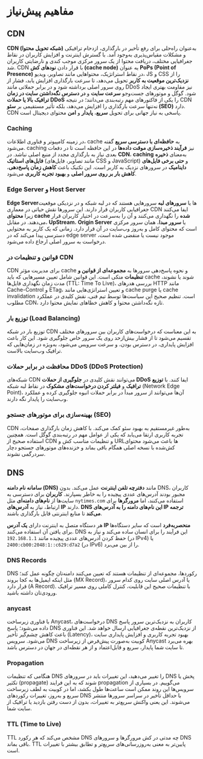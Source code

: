 # مفاهیم پیش‌نیاز

## CDN

**CDN (شبکه تحویل محتوا)** به‌عنوان راه‌حلی برای رفع تأخیر در بارگذاری، ازدحام ترافیکی و مشکلات مقیاس‌پذیری به‌وجود آمد. با گسترش اینترنت و افزایش کاربران در نقاط جغرافیایی مختلف، دریافت محتوا از یک سرور مرکزی موجب کندی و نارضایتی کاربران شد. CDN با قرار دادن **نودهای کش (cache node)** یه عنوان **PoPs (Point of Presence)** در نقاط استراتژیک، محتواهایی مانند تصاویر، ویدیو، JS و CSS را از **نزدیک‌ترین موقعیت به کاربر** تحویل می‌دهد، تا سرعت بارگذاری افزایش یابد، فشار از روی سرور اصلی برداشته شود و در برابر حملاتی مانند DDoS نیز مقاومت بهتری ایجاد شود. گوگل و موتورهای جست‌وجو **سرعت سایت** و **در دسترس نگه‌داشتن سایت در زمان ترافیک بالا یا حملات DDoS** را یکی از فاکتورهای مهم رتبه‌بندی می‌دانند؛ در نتیجه CDN نه‌تنها سرعت بارگذاری را افزایش می‌دهد، بلکه تأثیر مستقیمی بر **سئو (SEO)** دارد. CDN پاسخی به نیاز جهانی برای تحویل **سریع**، **پایدار** و **امن** محتوای دیجیتال است.

### Caching

در زمینه کامپیوتر و فناوری اطلاعات، cache به **حافظه‌ای با دسترسی سریع** گفته می‌شود. caching نیز **فرآیند ذخیره‌سازی موقت داده‌ها** در این حافظه است تا در دفعات بعدی نیاز به بارگذاری مجدد از منبع اصلی نباشد. در **CDN**، **caching** به‌معنای **ذخیره فایل‌های استاتیک** (مانند تصاویر، فایل‌های CSS و JavaScript) و **حتی برخی فایل‌های داینامیک** در سرورهای نزدیک به کاربر است. این تکنیک باعث **کاهش زمان پاسخ‌دهی**، **کاهش بار بر روی سرور اصلی** و **بهبود تجربه کاربری** می‌شود.

### Edge Server و Host Server

**Edge Server**ها یا **سرورهای لبه** سرورهایی هستند که در لبه شبکه و در نزدیکی موقعیت جغرافیایی کاربران قرار دارند. این سرورها نقش حیاتی در معماری CDN ایفا می‌کنند زیرا **محتوای cache شده** را نگهداری می‌کنند و آن را به‌سرعت در اختیار کاربران قرار می‌دهند. در مقابل، **UpStream**، **Origin Server** یا **سرور مبدا**، همان سرور مرکزی است که محتوای کامل و به‌روز وب‌سایت در آن قرار دارد. زمانی که یک کاربر به محتوایی دسترسی پیدا می‌کند که در edge server موجود نیست یا منقضی شده است، درخواست به سرور اصلی ارجاع داده می‌شود.

### قوانین و تنظیمات در CDN

CDN برای مدیریت مؤثر cache و نحوه پاسخ‌دهی سرورها به **مجموعه‌ای از قوانین و تنظیمات** متکی است. این قوانین شامل تعیین مسیرهایی که باید cache شوند یا نشوند، مدت زمان نگهداری فایل‌ها (TTL: Time To Live)، بررسی هدرهای HTTP مانند Cache-Control و ETag، و تعیین استراتژی‌هایی مانند cache purge یا cache invalidation است. تنظیم صحیح این سیاست‌ها توسط تیم فنی، نقش کلیدی در عملکرد مطلوب CDN، تازه نگه‌داشتن محتوا و کاهش خطاهای نمایش محتوا دارد.

### توزیع بار (Load Balancing)

توزیع بار در شبکه CDN به این معناست که درخواست‌های کاربران بین سرورهای مختلف تقسیم می‌شود تا از فشار بیش‌ازحد روی یک سرور خاص جلوگیری شود. این کار باعث افزایش پایداری، در دسترس بودن، و سرعت سرویس می‌شود، به‌ویژه در زمان‌هایی که ترافیک وب‌سایت بالاست.

### محافظت در برابر حملات DDoS‏ (DDoS Protection)

شبکه‌های CDN می‌توانند نقش کلیدی در **جلوگیری از حملات DDoS** ایفا کنند. با **توزیع ترافیک** و **فیلتر کردن درخواست‌های مشکوک** در نقاط لبه شبکه (Network Edge Point)، آن‌ها می‌توانند از سرور مبدأ در برابر حملات انبوه جلوگیری کرده و عملکرد وب‌سایت را پایدار نگه دارند.

### بهینه‌سازی برای موتورهای جستجو (SEO)

CDN به‌طور غیرمستقیم به بهبود سئو کمک می‌کند. با کاهش زمان بارگذاری صفحات، تجربه کاربری ارتقا می‌یابد که یکی از عوامل مهم در رتبه‌بندی گوگل است. همچنین استفاده صحیح از CDN و تنظیمات مناسب کش و URLها باعث می‌شود محتوای کش‌شده با نسخه اصلی همگام باقی بماند و خزنده‌های موتورهای جستجو دچار سردرگمی نشوند.

## DNS

**سامانه نام دامنه (DNS)** مانند **دفترچه تلفن اینترنت** عمل می‌کند. بدون DNS، کاربران مجبور بودند آدرس‌های عددی پیچیده را به خاطر بسپارند. **کاربران** برای دسترسی به سایت‌ها از **نام‌های دامنه‌ای** مثل `nytimes.com` استفاده می‌کنند، اما **مرورگرها** برای ارتباط، نیاز به **آدرس‌های IP** دارند. **DNS این نام‌های دامنه را به آدرس‌های IP ترجمه می‌کند** تا منابع اینترنتی قابل بارگذاری باشند.

هر دستگاه متصل به اینترنت دارای **یک آدرس IP منحصربه‌فرد** است که سایر دستگاه‌ها برای یافتن آن استفاده می‌کنند. DNS این فرآیند را برای انسان ساده می‌کند و نیاز به حفظ کردن آدرس‌های عددی پیچیده مانند `192.168.1.1` (در IPv4) یا `2400:cb00:2048:1::c629:d7a2` (در IPv6) را از بین می‌برد.

### DNS Records

DNS رکوردها، مجموعه‌ای از تنظیمات هستند که تعیین می‌کنند دامنه‌تان چگونه عمل کند؛ مثل اینکه ایمیل‌ها به کجا بروند (MX Record)، یا آدرس اصلی سایت روی کدام سرور قرار دارد (A Record). با تنظیمات صحیح این قابلیت، کنترل کاملی روی مسیر ترافیک ورودی‌تان داشته باشید.

### anycast

با فناوری زیرساخت Anycast، درخواست‌های DNS کاربران به نزدیک‌ترین سرور پاسخ داده می‌شود؛ پاسخ DNS از نزدیک‌ترین نقطه‌ی جغرافیایی ارسال خواهد شد. این فناوری باعث کاهش چشم‌گیر تأخیر (Latency)، بهبود تجربه کاربری و افزایش پایداری سایت می‌شود. سرویس DNS کوبیت به‌صورت پیش‌فرض از زیرساخت Anycast بهره می‌برد تا سایت شما پایدار، سریع و قابل‌اعتماد و از هر نقطه‌ای در جهان در دسترس باشد.

### Propagation

هنگامی که تنظیمات DNS را تغییر می‌دهید، این تغییرات باید در سرورهای DNS پخش یا تکثیر (propagate) شوند که به این فرایند propagation می‌گوییم. در بسیاری از سرویس‌ها این روند ممکن است ساعت‌ها طول بکشد، اما در کوبیت به لطف زیرساخت سریع و به‌روز، تغییرات رکوردهای DNS با حداقل تأخیر در سراسر سرورها منتشر می‌شوند. این یعنی واکنش سریع‌تر به تغییرات، بدون از دست رفتن بازدید یا ترافیک از سایت شما.

### TTL (Time to Live)

TTL مشخص می‌کند که هر رکورد DNS چه مدتی در کش مرورگرها و سرورهای DNS باقی بماند. TTL پایین‌تر به معنی به‌روزرسانی‌های سریع‌تر و تطابق بیشتر با تغییرات است.
